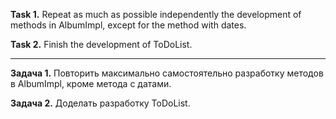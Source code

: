 **Task 1.**
Repeat as much as possible independently the development of methods in AlbumImpl, except for the method with dates.

**Task 2.**
Finish the development of ToDoList.

___________________________________________________


**Задача 1.**
Повторить максимально самостоятельно разработку методов в AlbumImpl, кроме метода с датами.

**Задача 2.**
Доделать разработку ToDoList.